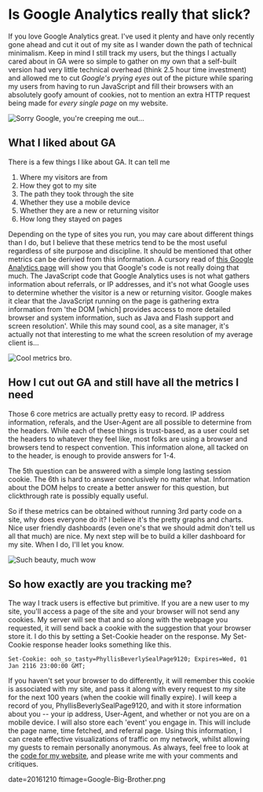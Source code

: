 
# Is Google Analytics really that slick?

If you love Google Analytics great. I've used it plenty and have only recently gone ahead and cut it out of my site as I wander down the path of technical minimalism.  Keep in mind I still track my users, but the things I actually cared about in GA were so simple to gather on my own that a self-built version had very little technical overhead (think 2.5 hour time investment) and allowed me to cut *Google's prying eyes* out of the picture while sparing my users from having to run JavaScript and fill their browsers with an absolutely goofy amount of cookies, not to mention an extra HTTP request being made for *every single page* on my website.

![Sorry Google, you're creeping me out...](/images/Google-Big-Brother.png)

## What I liked about GA

There is a few things I like about GA.  It can tell me 

 1. Where my visitors are from
 2. How they got to my site
 3. The path they took through the site
 4. Whether they use a mobile device
 5. Whether they are a new or returning visitor
 6. How long they stayed on pages

Depending on the type of sites you run, you may care about different things than I do, but I believe that these metrics tend to be the most useful regardless of site purpose and discipline.  It should be mentioned that other metrics can be derivied from this information.  A cursory read of [this Google Analytics page](https://developers.google.com/analytics/resources/concepts/gaConceptsTrackingOverview) will show you that Google's code is not really doing that much.  The JavaScript code that Google Analytics uses is not what gathers information about referrals, or IP addresses, and it's not what Google uses to determine whether the visitor is a new or returning visitor.  Google makes it clear that the JavaScript running on the page is gathering extra information from 'the DOM [which] provides access to more detailed browser and system information, such as Java and Flash support and screen resolution'.  While this may sound cool, as a site manager, it's actually not that interesting to me what the screen resolution of my average client is...

![Cool metrics bro.](cool-story.jpg)


## How I cut out GA and still have all the metrics I need

Those 6 core metrics are actually pretty easy to record.  IP address information, referals, and the User-Agent are all possible to determine from the headers.  While each of these things is trust-based, as a user could set the headers to whatever they feel like, most folks are using a browser and browsers tend to respect convention.  This information alone, all tacked on to the header, is enough to provide answers for 1-4.

The 5th question can be answered with a simple long lasting session cookie. The 6th is hard to answer conclusively no matter what.  Information about the DOM helps to create a better answer for this question, but clickthrough rate is possibly equally useful.  

So if these metrics can be obtained without running 3rd party code on a site, why does everyone do it?  I believe it's the pretty graphs and charts.  Nice user friendly dashboards (even one's that we should admit don't tell us all that much) are nice.  My next step will be to build a killer dashboard for my site.  When I do, I'll let you know.

![Such beauty, much wow](doge-wow.jpg)

## So how exactly are you tracking me?

The way I track users is effective but primitive. If you are a new user to my site, you'll access a page of the site and your browser will not send any cookies.  My server will see that and so along with the webpage you requested, it will send back a cookie with the suggestion that your browser store it.  I do this by setting a Set-Cookie header on the response.  My Set-Cookie response header looks something like this.

```http
Set-Cookie: ooh_so_tasty=PhyllisBeverlySealPage9120; Expires=Wed, 01 Jan 2116 23:00:00 GMT;
```

If you haven't set your browser to do differently, it will remember this cookie is associated with my site, and pass it along with every request to my site for the next 100 years (when the cookie will finally expire).  I will keep a record of you, PhyllisBeverlySealPage9120, and with it store information about you -- your ip address, User-Agent, and whether or not you are on a mobile device.  I will also store each 'event' you engage in. This will include the page name, time fetched, and referral page.  Using this information, I can create effective visualizations of traffic on my network, whilst allowing my guests to remain personally anonymous.  As always, feel free to look at the [code for my website](https://github.com/buckmaxwell/maxwellbuck.com), and please write me with your comments and critiques.




date=20161210
ftimage=Google-Big-Brother.png
